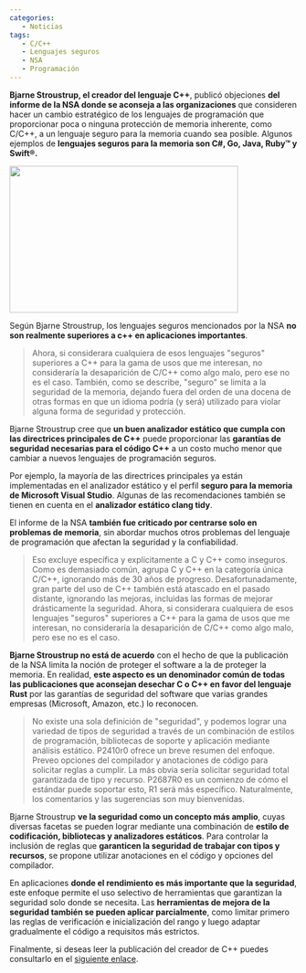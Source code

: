 ```yaml
---
categories: 
   - Noticias
tags:
   - C/C++
   - Lenguajes seguros
   - NSA
   - Programación
---
```


**Bjarne Stroustrup, el creador del lenguaje C++**, publicó objeciones **del informe de la NSA donde se aconseja a las organizaciones** que consideren hacer un cambio estratégico de los lenguajes de programación que
proporcionar poca o ninguna protección de memoria inherente, como C/C++, a un lenguaje seguro para la memoria
cuando sea posible. Algunos ejemplos de **lenguajes seguros para la memoria son C#, Go, Java, Ruby™ y Swift®.**

<img src="https://upload.wikimedia.org/wikipedia/commons/c/c1/Hello_World_C%2B%2B.png" width="400px" height="257px">

Según Bjarne Stroustrup, los lenguajes seguros mencionados por la NSA **no son realmente superiores a c++ en aplicaciones importantes**.

> Ahora, si considerara cualquiera de esos lenguajes "seguros" superiores a C++ para la gama de usos que me interesan,
no consideraría la desaparición de C/C++ como algo malo, pero ese no es el caso. También, como se describe,
"seguro" se limita a la seguridad de la memoria, dejando fuera del orden de una docena de otras formas en que un idioma podría
(y será) utilizado para violar alguna forma de seguridad y protección.

Bjarne Stroustrup cree que **un buen analizador estático que cumpla con las directrices principales de C++** puede proporcionar las **garantías de seguridad necesarias para el código C++** a un costo mucho menor que cambiar a nuevos lenguajes de programación seguros.

Por ejemplo, la mayoría de las directrices principales ya están implementadas en el analizador estático y el perfil **seguro para la memoria de Microsoft Visual Studio**. Algunas de las recomendaciones también se tienen en cuenta en el **analizador estático clang tidy**.

El informe de la NSA **también fue criticado por centrarse solo en problemas de memoria**, sin abordar muchos otros problemas del lenguaje de programación que afectan la seguridad y la confiabilidad.

> Eso excluye específica y explícitamente a C y C++ como inseguros. Como es demasiado común, agrupa C y C++
en la categoría única C/C++, ignorando más de 30 años de progreso. Desafortunadamente, gran parte del uso de C++ también está atascado
en el pasado distante, ignorando las mejoras, incluidas las formas de mejorar drásticamente la seguridad.
Ahora, si considerara cualquiera de esos lenguajes "seguros" superiores a C++ para la gama de usos que me interesan,
no consideraría la desaparición de C/C++ como algo malo, pero ese no es el caso.

**Bjarne Stroustrup no está de acuerdo** con el hecho de que la publicación de la NSA limita la noción de proteger el 
software a la de proteger la memoria. En realidad, **este aspecto es un denominador común de todas las publicaciones que aconsejan 
desechar C o C++ en favor del lenguaje Rust** por las garantías de seguridad del software que varias grandes empresas (Microsoft, Amazon, etc.) lo reconocen.

> No existe una sola definición de "seguridad", y podemos lograr una variedad de tipos de seguridad a través de un
combinación de estilos de programación, bibliotecas de soporte y aplicación mediante análisis estático. P2410r0
ofrece un breve resumen del enfoque. Preveo opciones del compilador y anotaciones de código para solicitar
reglas a cumplir. La más obvia sería solicitar seguridad total garantizada de tipo y recurso.
P2687R0 es un comienzo de cómo el estándar puede soportar esto, R1 será más específico. Naturalmente, los comentarios
y las sugerencias son muy bienvenidas.

Bjarne Stroustrup **ve la seguridad como un concepto más amplio**, cuyas diversas facetas se pueden lograr mediante una combinación de 
**estilo de codificación, bibliotecas y analizadores estáticos**. Para controlar la inclusión de reglas que **garanticen la seguridad de 
trabajar con tipos y recursos**, se propone utilizar anotaciones en el código y opciones del compilador.

En aplicaciones **donde el rendimiento es más importante que la seguridad**, este enfoque permite el uso selectivo de 
herramientas que garantizan la seguridad solo donde se necesita. Las **herramientas de mejora de la seguridad también 
se pueden aplicar parcialmente**, como limitar primero las reglas de verificación e inicialización del rango y luego 
adaptar gradualmente el código a requisitos más estrictos.

Finalmente, si deseas leer la publicación del creador de C++ puedes consultarlo en el [siguiente enlace](https://www.open-std.org/jtc1/sc22/wg21/docs/papers/2023/p2739r0.pdf).
